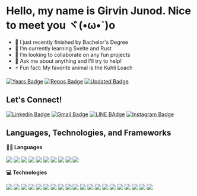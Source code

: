 # Hello, my name is Girvin Junod. Nice to meet you ヾ(•ω•`)o
- 🔭 I just recently finished by Bachelor's Degree
- 🌱 I’m currently learning Svelte and Rust
- 👯 I’m looking to collaborate on any fun projects
- 💬 Ask me about anything and I'll try to help!
- ⚡ Fun fact: My favorite animal is the Kuhli Loach

[![Years Badge](https://badges.strrl.dev/years/girvinjunod)](https://badges.strrl.dev)
[![Repos Badge](https://badges.strrl.dev/repos/girvinjunod)](https://badges.strrl.dev)
[![Updated Badge](https://badges.strrl.dev/updated/girvinjunod/girvinjunod)](https://badges.strrl.dev)

## Let's Connect!
[![Linkedin Badge](https://img.shields.io/badge/-girvin--junod-blue?style=flat&logo=Linkedin&logoColor=white&link=https://www.linkedin.com/in/ravielze/)](https://www.linkedin.com/in/girvin-junod)
[![Gmail Badge](https://img.shields.io/badge/-Girvin_Junod-c14438?style=flat&logo=Gmail&logoColor=white&link=mailto:13519002@std.stei.itb.ac.id)](mailto:13519096@std.stei.itb.ac.id)
[![LINE BAdge](https://img.shields.io/badge/-Girvin-brightgreen?style=flat&logo=LINE&logoColor=white&link=https://line.me/ti/p/N06LsDwHg4)](https://line.me/ti/p/~girvin_junod)
[![Instagram Badge](https://img.shields.io/badge/-@girvinjunod__-E4405F?style=flat&logo=instagram&logoColor=white&link=https://instagram.com/vel.ze/)](https://instagram.com/girvinjunod_)

## Languages, Technologies, and Frameworks
<b>👩‍💻 Languages</b>
</br>
</br>
<img src="https://img.shields.io/badge/-python-3776AB?logo=python&logoColor=white&style=for-the-badge">
<img src="https://img.shields.io/badge/-Typescript-3178C6?logo=typescript&logoColor=white&style=for-the-badge">
<img src="https://img.shields.io/badge/-Go-00ADD8?logo=go&logoColor=white&style=for-the-badge">
<img src="https://img.shields.io/badge/-Javascript-F7DF1E?logo=javascript&logoColor=white&style=for-the-badge">
<img src="https://img.shields.io/badge/-php-777BB4?logo=php&logoColor=white&style=for-the-badge">
<img src="https://img.shields.io/badge/-dart-0175C2?logo=dart&logoColor=white&style=for-the-badge">
<img src="https://img.shields.io/badge/-kotlin-7F52FF?logo=kotlin&logoColor=white&style=for-the-badge">
<img src="https://img.shields.io/badge/-java-007396?logo=java&logoColor=white&style=for-the-badge">
<img src="https://img.shields.io/badge/-C-A8B9CC?logo=c&logoColor=white&style=for-the-badge">
<img src="https://img.shields.io/badge/-C++-00599C?logo=c%2b%2b&logoColor=white&style=for-the-badge">

<b>💻 Technologies</b>
</br>
</br>
<img src="https://img.shields.io/badge/-Node.js-339933?logo=nodedotjs&logoColor=white&style=for-the-badge">
<img src="https://img.shields.io/badge/-PostgreSQL-4169E1?logo=postgresql&logoColor=white&style=for-the-badge">
<img src="https://img.shields.io/badge/-MySQL-4479A1?logo=mysql&logoColor=white&style=for-the-badge">
<img src="https://img.shields.io/badge/-Redis-DC382D?logo=redis&logoColor=white&style=for-the-badge">
<img src="https://img.shields.io/badge/-MongoDB-47A248?logo=mongodb&logoColor=white&style=for-the-badge">
<img src="https://img.shields.io/badge/-Docker-2496ED?logo=Docker&logoColor=white&style=for-the-badge">
<img src="https://img.shields.io/badge/-HTML-E34F26?logo=html5&logoColor=white&style=for-the-badge">
<img src="https://img.shields.io/badge/-CSS-1572B6?logo=css3&logoColor=white&style=for-the-badge">
<img src="https://img.shields.io/badge/-React.Js-61DAFB?logo=react&logoColor=white&style=for-the-badge">
<img src="https://img.shields.io/badge/-Next.Js-000000?logo=Next.js&logoColor=white&style=for-the-badge">
<img src="https://img.shields.io/badge/-Vue.js-4FC08D?logo=vuedotjs&logoColor=white&style=for-the-badge">
<img src="https://img.shields.io/badge/-Tailwind%20CSS-06B6D4?logo=tailwindcss&logoColor=white&style=for-the-badge">
<img src="https://img.shields.io/badge/-Bootstrap-7952B3?logo=bootstrap&logoColor=white&style=for-the-badge">
<img src="https://img.shields.io/badge/-Git-F05032?logo=git&logoColor=white&style=for-the-badge">
<img src="https://img.shields.io/badge/-Express.JS-000000?logo=express&logoColor=white&style=for-the-badge">
<img src="https://img.shields.io/badge/-FastAPI-009688?logo=fastapi&logoColor=white&style=for-the-badge">
<img src="https://img.shields.io/badge/-Flask-000000?logo=flask&logoColor=white&style=for-the-badge">
<img src="https://img.shields.io/badge/-Qt-41CD52?logo=Qt&logoColor=white&style=for-the-badge">
<img src="https://img.shields.io/badge/-Vercel-000000?logo=Vercel&logoColor=white&style=for-the-badge">
<img src="https://img.shields.io/badge/-Google%20Cloud%20Platform-4285F4?logo=Google%20Cloud&logoColor=white&style=for-the-badge">


<!--
<details>
  <summary>⚡ Github Stats</summary>

  [![Top Langs](https://github-readme-stats.vercel.app/api/top-langs/?username=girvinjunod&layout=compact)](https://github.com/anuraghazra/github-readme-stats)
  [![Anurag's GitHub stats](https://github-readme-stats.vercel.app/api?username=girvinjunod&count_private=true&show_icons=true)](https://github.com/anuraghazra/github-readme-stats)

</details>
->
